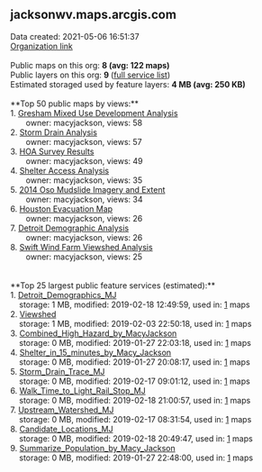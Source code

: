 <h2>jacksonwv.maps.arcgis.com</h2> Data created: 2021-05-06 16:51:37 <br /><a target='new' href='https://jacksonwv.maps.arcgis.com'>Organization link</a><br /><br />Public maps on this org: <b>8 (avg: 122 maps)</b><br />Public layers on this org: <b>9 </b>(<a target='new' href='https://services.arcgis.com/3w4MPqnc870l7Jjp/ArcGIS/rest/services'>full service list</a>)<br />Estimated storaged used by feature layers: <b>4 MB (avg: 250 KB)</b><br /><br />**Top 50 public maps by views:**<br />  1. <a target='new' href='https://www.arcgis.com/home/item.html?id=2acb894ca3d5448b8d2c22e0e7caece4'>Gresham Mixed Use Development Analysis</a> <br />  &nbsp;&nbsp;&nbsp;&nbsp; &nbsp;&nbsp;owner: macyjackson, views: 58<br />  2. <a target='new' href='https://www.arcgis.com/home/item.html?id=f2628bd116d548cf89ad2c7971f3f6af'>Storm Drain Analysis</a> <br />  &nbsp;&nbsp;&nbsp;&nbsp; &nbsp;&nbsp;owner: macyjackson, views: 57<br />  3. <a target='new' href='https://www.arcgis.com/home/item.html?id=76fbb4eb679d4abc98fa19c8b1618f10'>HOA Survey Results</a> <br />  &nbsp;&nbsp;&nbsp;&nbsp; &nbsp;&nbsp;owner: macyjackson, views: 49<br />  4. <a target='new' href='https://www.arcgis.com/home/item.html?id=e2433b2f364b49979559b89a6f295108'>Shelter Access Analysis</a> <br />  &nbsp;&nbsp;&nbsp;&nbsp; &nbsp;&nbsp;owner: macyjackson, views: 35<br />  5. <a target='new' href='https://www.arcgis.com/home/item.html?id=cd8084e85d1f462c9ce8d274859b5523'>2014 Oso Mudslide Imagery and Extent</a> <br />  &nbsp;&nbsp;&nbsp;&nbsp; &nbsp;&nbsp;owner: macyjackson, views: 34<br />  6. <a target='new' href='https://www.arcgis.com/home/item.html?id=bfc2e47a5f974d368c1fcafd98084de6'>Houston Evacuation Map</a> <br />  &nbsp;&nbsp;&nbsp;&nbsp; &nbsp;&nbsp;owner: macyjackson, views: 26<br />  7. <a target='new' href='https://www.arcgis.com/home/item.html?id=a3f0c0ff5239490a827a5c0ac7f0817a'>Detroit Demographic Analysis</a> <br />  &nbsp;&nbsp;&nbsp;&nbsp; &nbsp;&nbsp;owner: macyjackson, views: 26<br />  8. <a target='new' href='https://www.arcgis.com/home/item.html?id=027cd75447e647fe8950da9cbb5071b4'>Swift Wind Farm Viewshed Analysis</a> <br />  &nbsp;&nbsp;&nbsp;&nbsp; &nbsp;&nbsp;owner: macyjackson, views: 25<br /><br /><br />**Top 25 largest public feature services (estimated):**<br /> 1. <a target='new' href='https://www.arcgis.com/home/item.html?id=c29b69706ae945b18cf2e677e9bc56b0'>Detroit_Demographics_MJ</a><br /> &nbsp;&nbsp;&nbsp;&nbsp;storage: 1 MB, modified: 2019-02-18 12:49:59,  used in: <a target='new' href='https://ed-ind-tb.s3-us-west-1.amazonaws.com/ADI/c29b69706ae945b18cf2e677e9bc56b0.html'> 1</a> maps<br /> 2. <a target='new' href='https://www.arcgis.com/home/item.html?id=8f8f1d4e300845b49b1cf58af6c4450b'>Viewshed</a><br /> &nbsp;&nbsp;&nbsp;&nbsp;storage: 1 MB, modified: 2019-02-03 22:50:18,  used in: <a target='new' href='https://ed-ind-tb.s3-us-west-1.amazonaws.com/ADI/8f8f1d4e300845b49b1cf58af6c4450b.html'> 1</a> maps<br /> 3. <a target='new' href='https://www.arcgis.com/home/item.html?id=f9cdfb500ae548d0837c5b8a754865ee'>Combined_High_Hazard_by_MacyJackson</a><br /> &nbsp;&nbsp;&nbsp;&nbsp;storage: 0 MB, modified: 2019-01-27 22:03:18,  used in: <a target='new' href='https://ed-ind-tb.s3-us-west-1.amazonaws.com/ADI/f9cdfb500ae548d0837c5b8a754865ee.html'> 1</a> maps<br /> 4. <a target='new' href='https://www.arcgis.com/home/item.html?id=6e5c7c1afd6d45d3b262edc6854f3d83'>Shelter_in_15_minutes_by_Macy_Jackson</a><br /> &nbsp;&nbsp;&nbsp;&nbsp;storage: 0 MB, modified: 2019-01-27 20:08:17,  used in: <a target='new' href='https://ed-ind-tb.s3-us-west-1.amazonaws.com/ADI/6e5c7c1afd6d45d3b262edc6854f3d83.html'> 1</a> maps<br /> 5. <a target='new' href='https://www.arcgis.com/home/item.html?id=14be4734d70a4ab9a9e608cc0c460f9a'>Storm_Drain_Trace_MJ</a><br /> &nbsp;&nbsp;&nbsp;&nbsp;storage: 0 MB, modified: 2019-02-17 09:01:12,  used in: <a target='new' href='https://ed-ind-tb.s3-us-west-1.amazonaws.com/ADI/14be4734d70a4ab9a9e608cc0c460f9a.html'> 1</a> maps<br /> 6. <a target='new' href='https://www.arcgis.com/home/item.html?id=8388f10955e142e6b86dbb9bf1c1c20d'>Walk_Time_to_Light_Rail_Stop_MJ</a><br /> &nbsp;&nbsp;&nbsp;&nbsp;storage: 0 MB, modified: 2019-02-18 21:00:57,  used in: <a target='new' href='https://ed-ind-tb.s3-us-west-1.amazonaws.com/ADI/8388f10955e142e6b86dbb9bf1c1c20d.html'> 1</a> maps<br /> 7. <a target='new' href='https://www.arcgis.com/home/item.html?id=19b758d583374522830afccd0db0c645'>Upstream_Watershed_MJ</a><br /> &nbsp;&nbsp;&nbsp;&nbsp;storage: 0 MB, modified: 2019-02-17 08:31:54,  used in: <a target='new' href='https://ed-ind-tb.s3-us-west-1.amazonaws.com/ADI/19b758d583374522830afccd0db0c645.html'> 1</a> maps<br /> 8. <a target='new' href='https://www.arcgis.com/home/item.html?id=8699bdb47e5945c2a1f6199ba9e322bf'>Candidate_Locations_MJ</a><br /> &nbsp;&nbsp;&nbsp;&nbsp;storage: 0 MB, modified: 2019-02-18 20:49:47,  used in: <a target='new' href='https://ed-ind-tb.s3-us-west-1.amazonaws.com/ADI/8699bdb47e5945c2a1f6199ba9e322bf.html'> 1</a> maps<br /> 9. <a target='new' href='https://www.arcgis.com/home/item.html?id=040455de5aec49c2b6c737455962a6bd'>Summarize_Population_by_Macy_Jackson</a><br /> &nbsp;&nbsp;&nbsp;&nbsp;storage: 0 MB, modified: 2019-01-27 22:48:00,  used in: <a target='new' href='https://ed-ind-tb.s3-us-west-1.amazonaws.com/ADI/040455de5aec49c2b6c737455962a6bd.html'> 1</a> maps<br />